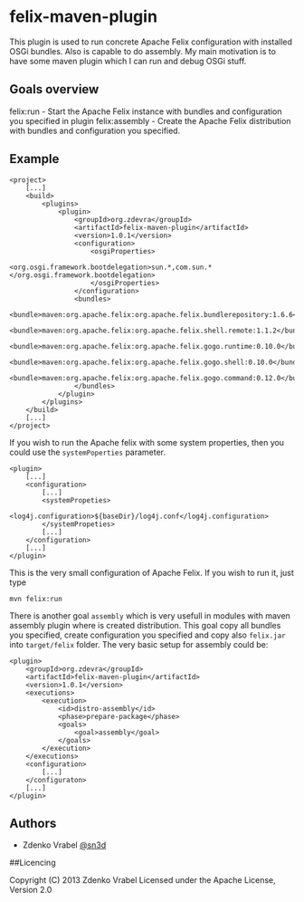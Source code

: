 # felix-maven-plugin

This plugin is used to run concrete Apache Felix configuration with installed OSGi bundles. Also is capable to do assembly.
My main motivation is to have some maven plugin which I can run and debug OSGi stuff.

## Goals overview

felix:run - Start the Apache Felix instance with bundles and configuration you specified in plugin
felix:assembly - Create the Apache Felix distribution with bundles and configuration you specified.

## Example

    <project>
        [...]
        <build>
            <plugins>
                <plugin>
				    <groupId>org.zdevra</groupId>
				    <artifactId>felix-maven-plugin</artifactId>
				    <version>1.0.1</version>
                    <configuration>
                        <osgiProperties>
                            <org.osgi.framework.bootdelegation>sun.*,com.sun.*</org.osgi.framework.bootdelegation>
                        </osgiProperties>
                    </configuration>
                    <bundles>
                        <bundle>maven:org.apache.felix:org.apache.felix.bundlerepository:1.6.6</bundle>
                        <bundle>maven:org.apache.felix:org.apache.felix.shell.remote:1.1.2</bundle>
                        <bundle>maven:org.apache.felix:org.apache.felix.gogo.runtime:0.10.0</bundle>
                        <bundle>maven:org.apache.felix:org.apache.felix.gogo.shell:0.10.0</bundle>
                        <bundle>maven:org.apache.felix:org.apache.felix.gogo.command:0.12.0</bundle>
                    </bundles>
                </plugin>
            </plugins>
        </build>
        [...]
    </project>

If you wish to run the Apache felix with some system properties, then you could use the `systemPoperties` parameter.

    <plugin>
        [...]
        <configuration>
            [...]
            <systemPropeties>
                <log4j.configuration>${baseDir}/log4j.conf</log4j.configuration>
            </systemPropeties>
            [...]
        </configuration>
        [...]
    </plugin>


This is the very small configuration of Apache Felix. If you wish to run it, just type

    mvn felix:run

There is another goal `assembly` which is very usefull in modules with maven assembly plugin where is created distribution.
This goal copy all bundles you specified, create configuration you specified and copy also `felix.jar` into `target/felix`
folder. The very basic setup for assembly could be:

    <plugin>
        <groupId>org.zdevra</groupId>
        <artifactId>felix-maven-plugin</artifactId>
        <version>1.0.1</version>
        <executions>
            <execution>
                <id>distro-assembly</id>
                <phase>prepare-package</phase>
                <goals>
                    <goal>assembly</goal>
                </goals>
            </execution>
        </executions>
        <configuration>
            [...]
        </configuraton>
        [...]
    </plugin>

## Authors

* Zdenko Vrabel [@sn3d](http://github.com/sn3d)

##Licencing

Copyright (C) 2013 Zdenko Vrabel Licensed under the Apache License, Version 2.0
